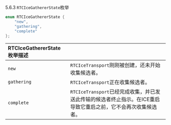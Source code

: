 5.6.3 `RTCIceGathererState`枚举

```java
enum RTCIceGathererState {
    "new",
    "gathering",
    "complete"
};
```

| RTCIceGathererState枚举描述 |                                                              |
| :-------------------------- | :----------------------------------------------------------- |
| `new`                       | `RTCIceTransport`刚刚被创建，还未开始收集候选者。            |
| `gathering`                 | `RTCIceTransport`正在收集候选者。                            |
| `complete`                  | `RTCIceTransport`已经完成收集，并已发送此传输的候选者终止指示。在ICE重启导致它重启之前，它不会再次收集候选者。 |

